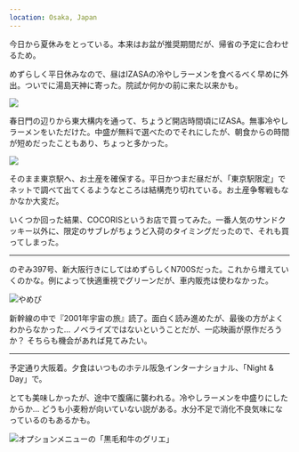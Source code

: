 ```yaml
---
location: Osaka, Japan
---
```


今日から夏休みをとっている。本来はお盆が推奨期間だが、帰省の予定に合わせるため。

めずらしく平日休みなので、昼はIZASAの冷やしラーメンを食べるべく早めに外出。ついでに湯島天神に寄った。院試か何かの前に来た以来かも。

![](https://photos.apkas.net/medium/202408/20240823-104501.webp)

春日門の辺りから東大構内を通って、ちょうど開店時間頃にIZASA。無事冷やしラーメンをいただけた。中盛が無料で選べたのでそれにしたが、朝食からの時間が短めだったこともあり、ちょっと多かった。

![](https://photos.apkas.net/medium/202408/20240823-111228.webp)

そのまま東京駅へ、お土産を確保する。平日かつまだ昼だが、「東京駅限定」でネットで調べて出てくるようなところは結構売り切れている。お土産争奪戦もなかなか大変だ。

いくつか回った結果、COCORISというお店で買ってみた。一番人気のサンドクッキー以外に、限定のサブレがちょうど入荷のタイミングだったので、それも買ってしまった。

---

のぞみ397号、新大阪行きにしてはめずらしくN700Sだった。これから増えていくのかな。例によって快適重視でグリーンだが、車内販売は使わなかった。

![やめぴ](https://photos.apkas.net/medium/202408/20240823-160333.webp)

新幹線の中で『2001年宇宙の旅』読了。面白く読み進めたが、最後の方がよくわからなかった... ノベライズではないということだが、一応映画が原作だろうか？ そちらも機会があれば見てみたい。

---

予定通り大阪着。夕食はいつものホテル阪急インターナショナル、「Night & Day」で。

とても美味しかったが、途中で腹痛に襲われる。冷やしラーメンを中盛りにしたからか... どうも小麦粉が向いていない説がある。水分不足で消化不良気味になっているのもあるかも。

![オプションメニューの「黒毛和牛のグリエ」](https://photos.apkas.net/medium/202408/20240823-192610.webp)
